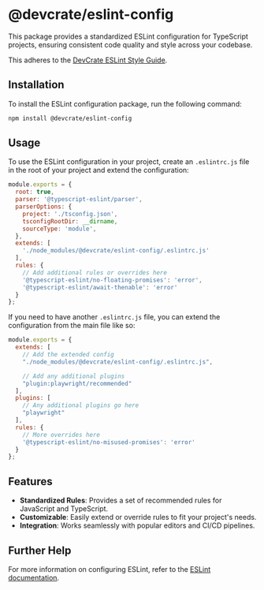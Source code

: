 # @devcrate/eslint-config

This package provides a standardized ESLint configuration for TypeScript projects, ensuring consistent code quality and style across your codebase.

This adheres to the [DevCrate ESLint Style Guide](./style-guide.md#modal).

## Installation

To install the ESLint configuration package, run the following command:


```bash
npm install @devcrate/eslint-config
```

## Usage

To use the ESLint configuration in your project, create an `.eslintrc.js` file in the root of your project and extend the configuration:

```javascript
module.exports = {
  root: true,
  parser: '@typescript-eslint/parser',
  parserOptions: {
    project: './tsconfig.json',
    tsconfigRootDir: __dirname,
    sourceType: 'module',
  },
  extends: [
    './node_modules/@devcrate/eslint-config/.eslintrc.js'
  ],
  rules: {
    // Add additional rules or overrides here
    '@typescript-eslint/no-floating-promises': 'error',
    '@typescript-eslint/await-thenable': 'error'
  }
};
```

If you need to have another `.eslintrc.js` file, you can extend the configuration from the main file like so:

```javascript
module.exports = {
  extends: [
    // Add the extended config
    "./node_modules/@devcrate/eslint-config/.eslintrc.js",

    // Add any additional plugins
    "plugin:playwright/recommended"
  ],
  plugins: [
    // Any additional plugins go here
    "playwright"
  ],
  rules: {
    // More overrides here
    '@typescript-eslint/no-misused-promises': 'error'
  }
}; 

```

## Features

- **Standardized Rules**: Provides a set of recommended rules for JavaScript and TypeScript.
- **Customizable**: Easily extend or override rules to fit your project's needs.
- **Integration**: Works seamlessly with popular editors and CI/CD pipelines.

## Further Help

For more information on configuring ESLint, refer to the [ESLint documentation](https://eslint.org/docs/user-guide/configuring).
